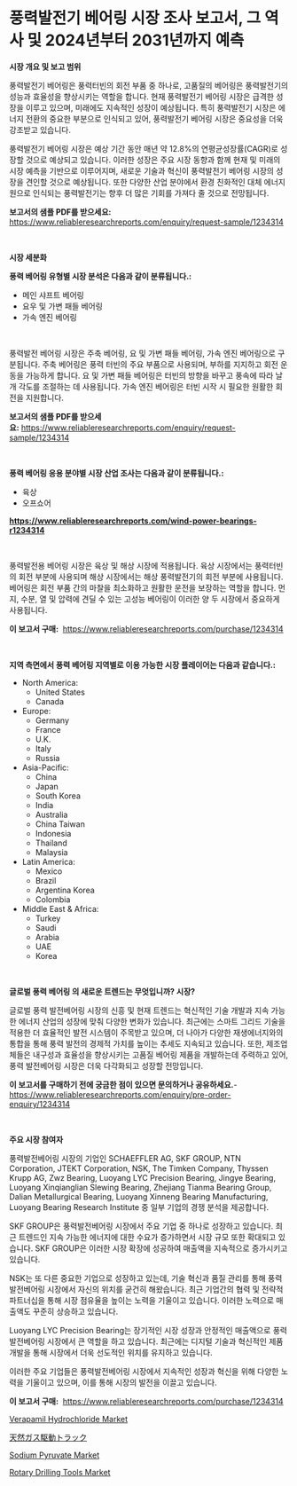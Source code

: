 <p><h1>풍력발전기 베어링 시장 조사 보고서, 그 역사 및 2024년부터 2031년까지 예측</h1></p><p><strong>시장 개요 및 보고 범위</strong></p>
<p><p>풍력발전기 베어링은 풍력터빈의 회전 부품 중 하나로, 고품질의 베어링은 풍력발전기의 성능과 효율성을 향상시키는 역할을 합니다. 현재 풍력발전기 베어링 시장은 급격한 성장을 이루고 있으며, 미래에도 지속적인 성장이 예상됩니다. 특히 풍력발전기 시장은 에너지 전환의 중요한 부분으로 인식되고 있어, 풍력발전기 베어링 시장은 중요성을 더욱 강조받고 있습니다.</p><p>풍력발전기 베어링 시장은 예상 기간 동안 매년 약 12.8%의 연평균성장률(CAGR)로 성장할 것으로 예상되고 있습니다. 이러한 성장은 주요 시장 동향과 함께 현재 및 미래의 시장 예측을 기반으로 이루어지며, 새로운 기술과 혁신이 풍력발전기 베어링 시장의 성장을 견인할 것으로 예상됩니다. 또한 다양한 산업 분야에서 환경 친화적인 대체 에너지원으로 인식되는 풍력발전기는 향후 더 많은 기회를 가져다 줄 것으로 전망됩니다.</p></p>
<p><strong>보고서의 샘플 PDF를 받으세요:</strong> <a href="https://www.reliableresearchreports.com/enquiry/request-sample/1234314">https://www.reliableresearchreports.com/enquiry/request-sample/1234314</a></p>
<p>&nbsp;</p>
<p><strong>시장 세분화</strong></p>
<p><strong>풍력 베어링 유형별 시장 분석은 다음과 같이 분류됩니다.:</strong></p>
<p><ul><li>메인 샤프트 베어링</li><li>요우 및 가변 패들 베어링</li><li>가속 엔진 베어링</li></ul></p>
<p>&nbsp;</p>
<p><p>풍력발전 베어링 시장은 주축 베어링, 요 및 가변 패들 베어링, 가속 엔진 베어링으로 구분됩니다. 주축 베어링은 풍력 터빈의 주요 부품으로 사용되며, 부하를 지지하고 회전 운동을 가능하게 합니다. 요 및 가변 패들 베어링은 터빈의 방향을 바꾸고 풍속에 따라 날개 각도를 조절하는 데 사용됩니다. 가속 엔진 베어링은 터빈 시작 시 필요한 원활한 회전을 지원합니다.</p></p>
<p><strong>보고서의 샘플 PDF를 받으세요:</strong>&nbsp;<a href="https://www.reliableresearchreports.com/enquiry/request-sample/1234314">https://www.reliableresearchreports.com/enquiry/request-sample/1234314</a></p>
<p>&nbsp;</p>
<p><strong> 풍력 베어링 응용 분야별 시장 산업 조사는 다음과 같이 분류됩니다.:</strong></p>
<p><ul><li>육상</li><li>오프쇼어</li></ul></p>
<p><strong><a href="https://www.reliableresearchreports.com/wind-power-bearings-r1234314">https://www.reliableresearchreports.com/wind-power-bearings-r1234314</a></strong></p>
<p>&nbsp;</p>
<p><p>풍력발전용 베어링 시장은 육상 및 해상 시장에 적용됩니다. 육상 시장에서는 풍력터빈의 회전 부분에 사용되며 해상 시장에서는 해상 풍력발전기의 회전 부분에 사용됩니다. 베어링은 회전 부품 간의 마찰을 최소화하고 원활한 운전을 보장하는 역할을 합니다. 먼지, 수분, 열 및 압력에 견딜 수 있는 고성능 베어링이 이러한 양 두 시장에서 중요하게 사용됩니다.</p></p>
<p><strong>이 보고서 구매:</strong>&nbsp; <a href="https://www.reliableresearchreports.com/purchase/1234314">https://www.reliableresearchreports.com/purchase/1234314</a></p>
<p>&nbsp;</p>
<p><strong>지역 측면에서 풍력 베어링 지역별로 이용 가능한 시장 플레이어는 다음과 같습니다.:</strong></p>
<p><ul>
    <li>
        North America:
        <ul>
            <li>United States</li>
            <li>Canada</li>
        </ul>
    </li>
    <li>
        Europe:
        <ul>
            <li>Germany</li>
            <li>France</li>
            <li>U.K.</li>
            <li>Italy</li>
            <li>Russia</li>
        </ul>
    </li>
    <li>
        Asia-Pacific:
        <ul>
            <li>China</li>
            <li>Japan</li>
            <li>South Korea</li>
            <li>India</li>
            <li>Australia</li>
            <li>China Taiwan</li>
            <li>Indonesia</li>
            <li>Thailand</li>
            <li>Malaysia</li>
        </ul>
    </li>
    <li>
        Latin America:
        <ul>
            <li>Mexico</li>
            <li>Brazil</li>
            <li>Argentina Korea</li>
            <li>Colombia</li>
        </ul>
    </li>
    <li>
        Middle East & Africa:
        <ul>
            <li>Turkey</li>
            <li>Saudi</li>
            <li>Arabia</li>
            <li>UAE</li>
            <li>Korea</li>
        </ul>
    </li>
    </ul></p>
<p>&nbsp;</p>
<p><strong>글로벌 풍력 베어링 의 새로운 트렌드는 무엇입니까? 시장?</strong></p>
<p><p>글로벌 풍력 발전베어링 시장의 신흥 및 현재 트렌드는 혁신적인 기술 개발과 지속 가능한 에너지 산업의 성장에 맞춰 다양한 변화가 있습니다. 최근에는 스마트 그리드 기술을 적용한 더 효율적인 발전 시스템이 주목받고 있으며, 더 나아가 다양한 재생에너지와의 통합을 통해 풍력 발전의 경제적 가치를 높이는 추세도 지속되고 있습니다. 또한, 제조업체들은 내구성과 효율성을 향상시키는 고품질 베어링 제품을 개발하는데 주력하고 있어, 풍력 발전베어링 시장은 더욱 다각화되고 성장할 전망입니다.</p></p>
<p><strong>이 보고서를 구매하기 전에 궁금한 점이 있으면 문의하거나 공유하세요.</strong>- <a href="https://www.reliableresearchreports.com/enquiry/pre-order-enquiry/1234314">https://www.reliableresearchreports.com/enquiry/pre-order-enquiry/1234314</a></p>
<p>&nbsp;</p>
<p><strong>주요 시장 참여자</strong></p>
<p><p>풍력발전베어링 시장의 기업인 SCHAEFFLER AG, SKF GROUP, NTN Corporation, JTEKT Corporation, NSK, The Timken Company, Thyssen Krupp AG, Zwz Bearing, Luoyang LYC Precision Bearing, Jingye Bearing, Luoyang Xinqianglian Slewing Bearing, Zhejiang Tianma Bearing Group, Dalian Metallurgical Bearing, Luoyang Xinneng Bearing Manufacturing, Luoyang Bearing Research Institute 중 일부 기업의 경쟁 분석을 제공합니다.</p><p>SKF GROUP은 풍력발전베어링 시장에서 주요 기업 중 하나로 성장하고 있습니다. 최근 트렌드인 지속 가능한 에너지에 대한 수요가 증가하면서 시장 규모 또한 확대되고 있습니다. SKF GROUP은 이러한 시장 확장에 성공하여 매출액을 지속적으로 증가시키고 있습니다.</p><p>NSK는 또 다른 중요한 기업으로 성장하고 있는데, 기술 혁신과 품질 관리를 통해 풍력발전베어링 시장에서 자신의 위치를 굳건히 해왔습니다. 최근 기업간의 협력 및 전략적 파트너십을 통해 시장 점유율을 높이는 노력을 기울이고 있습니다. 이러한 노력으로 매출액도 꾸준히 상승하고 있습니다.</p><p>Luoyang LYC Precision Bearing는 장기적인 시장 성장과 안정적인 매출액으로 풍력발전베어링 시장에서 큰 역할을 하고 있습니다. 최근에는 디지털 기술과 혁신적인 제품 개발을 통해 시장에서 더욱 선도적인 위치를 유지하고 있습니다.</p><p>이러한 주요 기업들은 풍력발전베어링 시장에서 지속적인 성장과 혁신을 위해 다양한 노력을 기울이고 있으며, 이를 통해 시장의 발전을 이끌고 있습니다.</p></p>
<p><strong>이 보고서 구매:</strong>&nbsp;&nbsp;<a href="https://www.reliableresearchreports.com/purchase/1234314">https://www.reliableresearchreports.com/purchase/1234314</a></p>
<p><p><a href="https://www.linkedin.com/pulse/verapamil-hydrochloride-market-offer-valuable-insights-size-hfdfc?trackingId=rSqGEbmAbGk0c12REmIpQg%3D%3D">Verapamil Hydrochloride Market</a></p><p><a href="https://github.com/EstelWisozk1/Market-Research-Report-List-1/blob/main/504215826804.md">天然ガス駆動トラック</a></p><p><a href="https://www.linkedin.com/pulse/sodium-pyruvate-market-analysis-examines-its-scope-growth-hhpnc?trackingId=ui%2B9TvJ%2FDvuXXECEThpikg%3D%3D">Sodium Pyruvate Market</a></p><p><a href="https://github.com/ChiragRP21/Market-Research-Report-List-4/blob/main/rotary-drilling-tools-market.md">Rotary Drilling Tools Market</a></p></p>